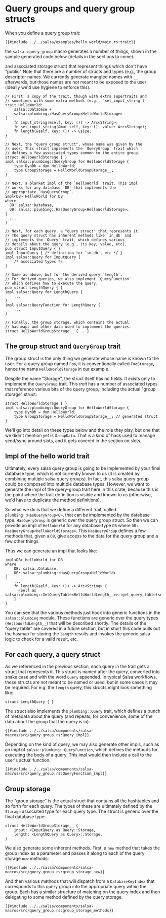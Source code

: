 # Query groups and query group structs

When you define a query group trait:

```rust,ignore
{{#include ../../salsa/examples/hello_world/main.rs:trait}}
```

the `salsa::query_group` macro generates a number of things, shown in the sample
generated code below (details in the sections to come).

and associated storage struct) that represent things which don't have "public"
Note that there are a number of structs and types (e.g., the group descriptor
names. We currently generate mangled names with `__` afterwards, but those names
are not meant to be exposed to the user (ideally we'd use hygiene to enforce
this).

```rust,ignore
// First, a copy of the trait, though with extra supertraits and
// sometimes with some extra methods (e.g., `set_input_string`)
trait HelloWorld: 
    salsa::Database + 
    salsa::plumbing::HasQueryGroup<HelloWorldStorage>
{
    fn input_string(&self, key: ()) -> Arc<String>;
    fn set_input_string(&mut self, key: (), value: Arc<String>);
    fn length(&self, key: ()) -> usize;
}

// Next, the "query group struct", whose name was given by the
// user. This struct implements the `QueryGroup` trait which
// defines a few associated types common to the entire group.
struct HelloWorldStorage { }
impl salsa::plumbing::QueryGroup for HelloWorldStorage {
    type DynDb = dyn HelloWorld;
    type GroupStorage = HelloWorldGroupStorage__;
}

// Next, a blanket impl of the `HelloWorld` trait. This impl
// works for any database `DB` that implements the
// appropriate `HasQueryGroup`.
impl<DB> HelloWorld for DB
where
  DB: salsa::Database,
  DB: salsa::plumbing::HasQueryGroup<HelloWorldStorage>,
{
  ...
}

// Next, for each query, a "query struct" that represents it.
// The query struct has inherent methods like `in_db` and
// implements the `Query` trait, which defines various
// details about the query (e.g., its key, value, etc).
pub struct InputQuery { }
impl InputQuery { /* definition for `in_db`, etc */ }
impl salsa::Query for InputQuery {
    /* associated types */
}

// Same as above, but for the derived query `length`.
// For derived queries, we also implement `QueryFunction`
// which defines how to execute the query.
pub struct LengthQuery { }
impl salsa::Query for LengthQuery {
    ...
}
impl salsa::QueryFunction for LengthQuery {
    ...
}

// Finally, the group storage, which contains the actual
// hashmaps and other data used to implement the queries.
struct HelloWorldGroupStorage__ { .. }
```

## The group struct and `QueryGroup` trait

The group struct is the only thing we generate whose name is known to the user.
For a query group named `Foo`, it is conventionally called `FooStorage`, hence
the name `HelloWorldStorage` in our example.

Despite the name "Storage", the struct itself has no fields. It exists only to
implement the `QueryGroup` trait. This *trait* has a number of associated types
that reference various bits of the query group, including the actual "group
storage" struct:

```rust,ignore
struct HelloWorldStorage { }
impl salsa::plumbing::QueryGroup for HelloWorldStorage {
    type DynDb = dyn HelloWorld;
    type GroupStorage = HelloWorldGroupStorage__; // generated struct
}
```

We'll go into detail on these types below and the role they play, but one that
we didn't mention yet is `GroupData`. That is a kind of hack used to manage
send/sync around slots, and it gets covered in the section on slots.

## Impl of the hello world trait

Ultimately, every salsa query group is going to be implemented by your final
database type, which is not currently known to us (it is created by combining
multiple salsa query groups). In fact, this salsa query group could be composed
into multiple database types. However, we want to generate the impl of the query-group
trait here in this crate, because this is the point where the trait definition is visible
and known to us (otherwise, we'd have to duplicate the method definitions).

So what we do is that we define a different trait, called `plumbing::HasQueryGroup<G>`,
that can be implemented by the database type. `HasQueryGroup` is generic over
the query group struct. So then we can provide an impl of `HelloWorld` for any
database type `DB` where `DB: HasQueryGroup<HelloWorldStorage>`. This
`HasQueryGroup` defines a few methods that, given a `DB`, give access to the
data for the query group and a few other things.

Thus we can generate an impl that looks like:

```rust,ignore
impl<DB> HelloWorld for DB
where
    DB: salsa::Database,
    DB: salsa::plumbing::HasQueryGroup<HelloWorld>
{
    ...
    fn length(&self, key: ()) -> Arc<String> {
      <Self as salsa::plumbing::GetQueryTable<HelloWorldLength__>>::get_query_table(self).get(())
    }
}
```

You can see that the various methods just hook into generic functions in the
`salsa::plumbing` module. These functions are generic over the query types
(`HelloWorldLength__`) that will be described shortly. The details of the "query
table" are covered in a future section, but in short this code pulls out the
hasmap for storing the `length` results and invokes the generic salsa logic to
check for a valid result, etc.

## For each query, a query struct

As we referenced in the previous section, each query in the trait gets a struct
that represents it. This struct is named after the query, converted into snake
case and with the word `Query` appended. In typical Salsa workflows, these
structs are not meant to be named or used, but in some cases it may be required.
For e.g. the `length` query, this structs might look something like:

```rust,ignore
struct LengthQuery { }
```

The struct also implements the `plumbing::Query` trait, which defines
a bunch of metadata about the query (and repeats, for convenience,
some of the data about the group that the query is in):

```rust,ignore
{{#include ../../salsa/components/salsa-macros/src/query_group.rs:Query_impl}}
```

Depending on the kind of query, we may also generate other impls, such as an
impl of `salsa::plumbing::QueryFunction`, which defines the methods for
executing the body of a query. This impl would then include a call to the user's
actual function.

```rust,ignore
{{#include ../../salsa/components/salsa-macros/src/query_group.rs:QueryFunction_impl}}
```

## Group storage

The "group storage" is the actual struct that contains all the hashtables and
so forth for each query. The types of these are ultimately defined by the
`Storage` associated type for each query type. The struct is generic over the
final database type:

```rust,ignore
struct HelloWorldGroupStorage__ {
    input: <InputQuery as Query::Storage,
    length: <LengthQuery as Query>::Storage,
}
```

We also generate some inherent methods. First, a `new` method that takes
the group index as a parameter and passes it along to each of the query
storage `new` methods:

```rust,ignore
{{#include ../../salsa/components/salsa-macros/src/query_group.rs:group_storage_new}}
```

And then various methods that will dispatch from a `DatabaseKeyIndex` that
corresponds to this query group into the appropriate query within the group.
Each has a similar structure of matching on the query index and then delegating
to some method defined by the query storage:

```rust,ignore
{{#include ../../salsa/components/salsa-macros/src/query_group.rs:group_storage_methods}}
```
